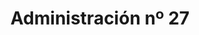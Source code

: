 ---
title: "Administración nº 27"
url: /lhospitalet-de-llobregat/administracion-no-27/
shop: lotería
---